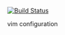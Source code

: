 [![Build Status](https://travis-ci.com/henrikfredriksson/dot-vim.svg?branch=master)](https://travis-ci.com/henrikfredriksson/dot-vim)

vim configuration
